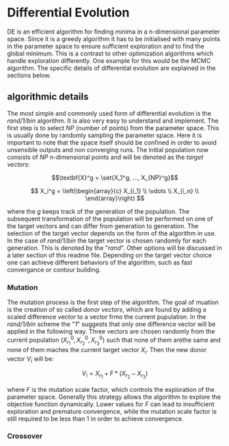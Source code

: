 # Differential Evolution

DE is an efficient algorithm for finding minima in a n-dimensional parameter space. Since it is a greedy algorithm it has to be initialised with many points in the parameter space to ensure sufficient exploration and to find the global minimum. This is a contrast to other optimization algorithms which handle exploration differently. One example for this would be the MCMC algorithm. The specific details of differential evolution are explained in the sections below.

## algorithmic details

The most simple and commonly used form of differential evolution is the _rand/1/bin_ algorithm. It is also very easy to understand and implement. The first step is to select _NP_ (number of points) from the parameter space. This is usually done by randomly sampling the parameter space. Here it is important to note that the space itself should be confined in order to avoid unsensible outputs and non converging runs. The initial population now consists of _NP_ n-dimensional points and will be denoted as the _target vectors_:

$$\textbf{X}^g = \set{X_1^g, ..., X_{NP}^g}$$

$$
X_i^g = \left(\begin{array}{c}
    X_{i_1} \\
    \vdots  \\
    X_{i_n}  \\
\end{array}\right)
$$

where the _g_ keeps track of the generation of the population. The subsequent transformation of the population will be performed on one of the target vectors and can differ from generation to generation. The selection of the target vector depends on the form of the algorithm in use. In the case of _rand/1/bin_ the target vector is chosen randomly for each generation. This is denoted by the "_rand_". Other options will be discussed in a later section of this readme file. Depending on the target vector choice one can achieve different behaviors of the algorithm, such as fast convergance or contour building.

### Mutation

The mutation process is the first step of the algorithm. The goal of muation is the creation of so called _donor vectors_, which are found by adding a scaled difference vector to a vector frmo the current pupulation. In the _rand/1/bin_ scheme the "_1_" suggests that only one difference vector will be applied in the following way. Three vectors are chosen randomly from the current population ($X_{r_1}^0, X_{r_2}^0, X_{r_3}^0$) such that none of them arethe same and none of them maches the current target vector $X_i$. Then the new donor vector $V_i$ will be:

$$V_i = X_{r_1} + F * (X_{r_2} - X_{r_3})$$

where _F_ is the mutation scale factor, which controls the exploration of the parameter space. Generally this strategy allows the algorithm to explore the objective function dynamically. Lower values for _F_ can lead to insufficient exploration and premature convergence, while the mutation scale factor is still required to be less than 1 in order to achieve convergence.

### Crossover
